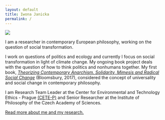 ```yaml
---
layout: default
title: Iwona Janicka
permalink: /
---
```


<div class="container">
  <div class="row">
     <div class="col-sm-4">
       <img class="front-img" src="../images/profile.jpg"/>
     </div>
    <div class="col-sm-8">
    <p>I am a researcher in contemporary European philosophy, working on the question of social transformation.</p>
    <p>I work on questions of politics and ecology and currently I focus on social transformation in light of climate change. My ongoing book project deals with the question of how to think politics and nonhumans together. My first book, <a href="https://www.bloomsbury.com/uk/theorizing-contemporary-anarchism-9781474276191/" target="_blank"><i>Theorizing Contemporary Anarchism. Solidarity, Mimesis and Radical Social Change</i></a> (Bloomsbury, 2017), considered the concept of universality and social change in contemporary philosophy.</p> 
    <p>I am Research Team Leader at the Center for Environmental and Technology Ethics - Prague <a href="https://cetep.eu" target="_blank">(CETE-P)</a> and Senior Researcher at the Institute of Philosophy of the Czech Academy of Sciences.</p>
      <p><a href="about">Read more about me and my research.</a></p>
    </div>
  </div>
</div>

